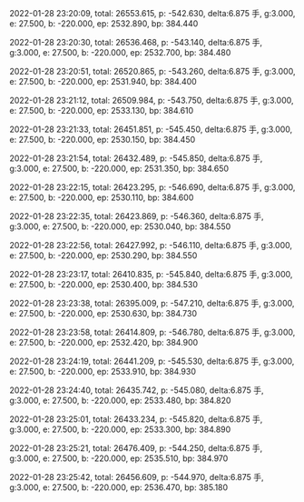2022-01-28 23:20:09, total: 26553.615, p: -542.630, delta:6.875 手, g:3.000, e: 27.500, b: -220.000, ep: 2532.890, bp: 384.440

2022-01-28 23:20:30, total: 26536.468, p: -543.140, delta:6.875 手, g:3.000, e: 27.500, b: -220.000, ep: 2532.700, bp: 384.480

2022-01-28 23:20:51, total: 26520.865, p: -543.260, delta:6.875 手, g:3.000, e: 27.500, b: -220.000, ep: 2531.940, bp: 384.400

2022-01-28 23:21:12, total: 26509.984, p: -543.750, delta:6.875 手, g:3.000, e: 27.500, b: -220.000, ep: 2533.130, bp: 384.610

2022-01-28 23:21:33, total: 26451.851, p: -545.450, delta:6.875 手, g:3.000, e: 27.500, b: -220.000, ep: 2530.150, bp: 384.450

2022-01-28 23:21:54, total: 26432.489, p: -545.850, delta:6.875 手, g:3.000, e: 27.500, b: -220.000, ep: 2531.350, bp: 384.650

2022-01-28 23:22:15, total: 26423.295, p: -546.690, delta:6.875 手, g:3.000, e: 27.500, b: -220.000, ep: 2530.110, bp: 384.600

2022-01-28 23:22:35, total: 26423.869, p: -546.360, delta:6.875 手, g:3.000, e: 27.500, b: -220.000, ep: 2530.040, bp: 384.550

2022-01-28 23:22:56, total: 26427.992, p: -546.110, delta:6.875 手, g:3.000, e: 27.500, b: -220.000, ep: 2530.290, bp: 384.550

2022-01-28 23:23:17, total: 26410.835, p: -545.840, delta:6.875 手, g:3.000, e: 27.500, b: -220.000, ep: 2530.400, bp: 384.530

2022-01-28 23:23:38, total: 26395.009, p: -547.210, delta:6.875 手, g:3.000, e: 27.500, b: -220.000, ep: 2530.630, bp: 384.730

2022-01-28 23:23:58, total: 26414.809, p: -546.780, delta:6.875 手, g:3.000, e: 27.500, b: -220.000, ep: 2532.420, bp: 384.900

2022-01-28 23:24:19, total: 26441.209, p: -545.530, delta:6.875 手, g:3.000, e: 27.500, b: -220.000, ep: 2533.910, bp: 384.930

2022-01-28 23:24:40, total: 26435.742, p: -545.080, delta:6.875 手, g:3.000, e: 27.500, b: -220.000, ep: 2533.480, bp: 384.820

2022-01-28 23:25:01, total: 26433.234, p: -545.820, delta:6.875 手, g:3.000, e: 27.500, b: -220.000, ep: 2533.300, bp: 384.890

2022-01-28 23:25:21, total: 26476.409, p: -544.250, delta:6.875 手, g:3.000, e: 27.500, b: -220.000, ep: 2535.510, bp: 384.970

2022-01-28 23:25:42, total: 26456.609, p: -544.970, delta:6.875 手, g:3.000, e: 27.500, b: -220.000, ep: 2536.470, bp: 385.180